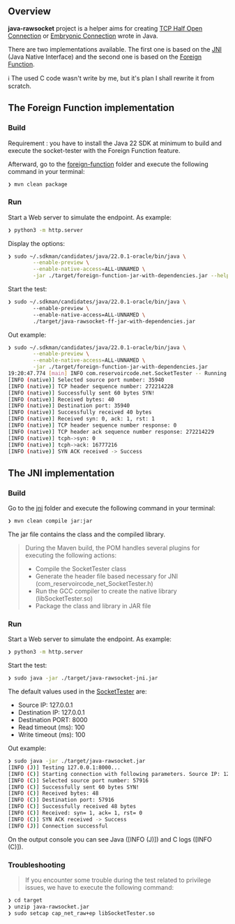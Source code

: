 ## Overview

**java-rawsocket** project is a helper aims for creating <u>TCP Half Open Connection</u> or <u>Embryonic Connection</u>
wrote in Java.

There are two implementations available. The first one is based on
the [JNI](https://docs.oracle.com/javase/8/docs/technotes/guides/jni/spec/jniTOC.html) (Java Native Interface) and the
second one is based on
the [Foreign Function](https://docs.oracle.com/en/java/javase/22/core/foreign-function-and-memory-api.html).

ℹ️ The used C code wasn't write by me, but it's plan I shall rewrite it from scratch.

## The Foreign Function implementation

### Build

Requirement : you have to install the Java 22 SDK at minimum to build and execute the socket-tester with the Foreign
Function
feature.

Afterward, go to the [foreign-function](foreign-function) folder and execute the following command in your terminal:

```bash
❯ mvn clean package
```

### Run

Start a Web server to simulate the endpoint. As example:

```bash
❯ python3 -m http.server
```

Display the options:

```bash
❯ sudo ~/.sdkman/candidates/java/22.0.1-oracle/bin/java \
        --enable-preview \
        --enable-native-access=ALL-UNNAMED \
        -jar ./target/foreign-function-jar-with-dependencies.jar --help
```

Start the test:

```bash
❯ sudo ~/.sdkman/candidates/java/22.0.1-oracle/bin/java \                                                                                                            
        --enable-preview \                                                                                           
        --enable-native-access=ALL-UNNAMED \                                                               
        ./target/java-rawsocket-ff-jar-with-dependencies.jar
```

Out example:

```bash
❯ sudo ~/.sdkman/candidates/java/22.0.1-oracle/bin/java \
        --enable-preview \
        --enable-native-access=ALL-UNNAMED \
        -jar ./target/foreign-function-jar-with-dependencies.jar       
19:20:47.774 [main] INFO com.reservoircode.net.SocketTester -- Running SocketTester for destination address 127.0.0.1:8080
[INFO (native)] Selected source port number: 35940
[INFO (native)] TCP header sequence number: 272214228
[INFO (native)] Successfully sent 60 bytes SYN!
[INFO (native)] Received bytes: 40
[INFO (native)] Destination port: 35940
[INFO (native)] Successfully received 40 bytes
[INFO (native)] Received syn: 0, ack: 1, rst: 1
[INFO (native)] TCP header sequence number response: 0
[INFO (native)] TCP header ack sequence number response: 272214229
[INFO (native)] tcph->syn: 0
[INFO (native)] tcph->ack: 16777216
[INFO (native)] SYN ACK received -> Success
```

## The JNI implementation

### Build

Go to the [jni](jni) folder and execute the following command in your terminal:

```bash
❯ mvn clean compile jar:jar
```

The jar file contains the class and the compiled library.

> During the Maven build, the POM handles several plugins for executing the following actions:
> - Compile the SocketTester class
> - Generate the header file based necessary for JNI (com_reservoircode_net_SocketTester.h)
> - Run the GCC compiler to create the native library (libSocketTester.so)
> - Package the class and library in JAR file

### Run

Start a Web server to simulate the endpoint. As example:

```bash
❯ python3 -m http.server
```

Start the test:

```bash
❯ sudo java -jar ./target/java-rawsocket-jni.jar
```

The default values used in the [SocketTester](jni/src/main/java/com/reservoircode/net/SocketTester.java) are:

- Source IP: 127.0.0.1
- Destination IP: 127.0.0.1
- Destination PORT: 8000
- Read timeout (ms): 100
- Write timeout (ms): 100

Out example:

```bash
❯ sudo java -jar ./target/java-rawsocket.jar
[INFO (J)] Testing 127.0.0.1:8000...
[INFO (C)] Starting connection with following parameters. Source IP: 127.0.0.1, destination IP: 127.0.0.1, destination port: 8000, read timeout: 100, write timeout: 100
[INFO (C)] Selected source port number: 57916
[INFO (C)] Successfully sent 60 bytes SYN!
[INFO (C)] Received bytes: 48
[INFO (C)] Destination port: 57916
[INFO (C)] Successfully received 48 bytes
[INFO (C)] Received: syn= 1, ack= 1, rst= 0
[INFO (C)] SYN ACK received -> Success
[INFO (J)] Connection successful
```

On the output console you can see Java ([INFO (J)]) and C logs ([INFO (C)]).

### Troubleshooting

> If you encounter some trouble during the test related to privilege issues, we have to execute the following command:

```bash
❯ cd target
❯ unzip java-rawsocket.jar
❯ sudo setcap cap_net_raw+ep libSocketTester.so
```
